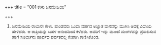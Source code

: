 +++
title = "001 ಕೇಳು ಜನಮೇಜಯ"

+++
1. ಜನಮೇಜಯ ರಾಯನೇ ಕೇಳು. ಪಾಂಡವರು ಒಂದು ವರ್ಷದ ಅಜ್ಞಾತ ವಾಸವನ್ನು ಮುಗಿಸಿ ಅದಕ್ಕೆ ವಿದಾಯ ಹೇಳಿದರು. ಆ ರಾತ್ರಿಯನ್ನು  ಬಹಳ ಆನಂದದಿಂದ ಕಳೆದರು. ಅವರಿಗೆ ಇನ್ನು ಮುಂದೆ ಮಂಗಳವನ್ನು ಪ್ರಸಾದಿಸುವ ಹಾಗೆ ಸೂರ್ಯನು ಪೂರ್ವದ ಪರ್ವತದಲ್ಲಿ ಕೆಂಪಾಗಿ ಕಾಣಿಸಿಕೊಂಡ.